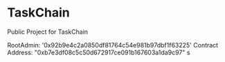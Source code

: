 # TaskChain
Public Project for TaskChain


RootAdmin: '0x92b9e4c2a0850df81764c54e981b97dbf1f63225'
Contract Address: "0xb7e3df08c5c50d672917ce091b167603a1da9c97"
  s
